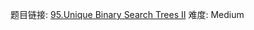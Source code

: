 题目链接: [95.Unique Binary Search Trees II][1]
难度: Medium

[1]: https://leetcode.com/problems/unique-binary-search-trees-ii/